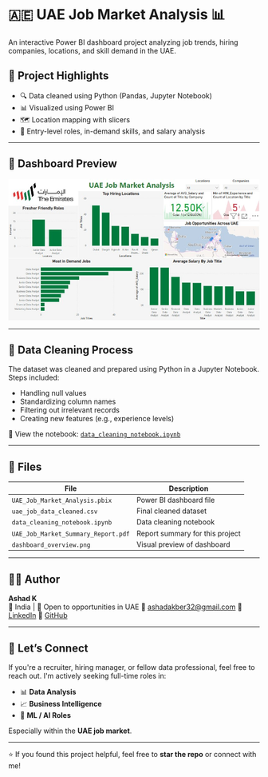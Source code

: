 # 🇦🇪 UAE Job Market Analysis 📊

An interactive Power BI dashboard project analyzing job trends, hiring companies, locations, and skill demand in the UAE.

## 🚀 Project Highlights

- 🔍 Data cleaned using Python (Pandas, Jupyter Notebook)
- 📊 Visualized using Power BI
- 🗺️ Location mapping with slicers
- 👥 Entry-level roles, in-demand skills, and salary analysis

---

## 📸 Dashboard Preview

![Dashboard Screenshot](dashboard_overview.png)

---

## 📘 Data Cleaning Process

The dataset was cleaned and prepared using Python in a Jupyter Notebook. Steps included:
- Handling null values
- Standardizing column names
- Filtering out irrelevant records
- Creating new features (e.g., experience levels)

📄 View the notebook: [`data_cleaning_notebook.ipynb`](data_cleaning_notebook.ipynb)


---

## 📁 Files

| File | Description |
|------|-------------|
| `UAE_Job_Market_Analysis.pbix` | Power BI dashboard file |
| `uae_job_data_cleaned.csv` | Final cleaned dataset |
| `data_cleaning_notebook.ipynb` | Data cleaning notebook |
| `UAE_Job_Market_Summary_Report.pdf` | Report summary for this project |
| `dashboard_overview.png` | Visual preview of dashboard |

---

## 👨‍💻 Author

**Ashad K**  
📍 India | 💼 Open to opportunities in UAE 
📧 ashadakber32@gmail.com
🔗 [LinkedIn](https://www.linkedin.com/in/ashad-k)
🔗 [GitHub](https://github.com/Ashad777)  

---

## 🤝 Let’s Connect

If you're a recruiter, hiring manager, or fellow data professional, feel free to reach out. I'm actively seeking full-time roles in:

- 📊 **Data Analysis**  
- 📈 **Business Intelligence**  
- 🧠 **ML / AI Roles**  

Especially within the **UAE job market**.

---

⭐ If you found this project helpful, feel free to **star the repo** or connect with me!
